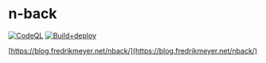 # n-back

[![CodeQL](https://github.com/FredrikMeyer/nback/actions/workflows/codeql-analysis.yml/badge.svg)](https://github.com/FredrikMeyer/nback/actions/workflows/codeql-analysis.yml)
[![Build+deploy](https://github.com/FredrikMeyer/nback/actions/workflows/build_deploy.yml/badge.svg)](https://github.com/FredrikMeyer/nback/actions/workflows/build_deploy.yml)

[https://blog.fredrikmeyer.net/nback/](https://blog.fredrikmeyer.net/nback/)
